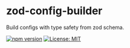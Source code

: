# zod-config-builder

Build configs with type safety from zod schema.

[![npm version](https://badge.fury.io/js/%40zod-config-builder.svg)](https://badge.fury.io/js/%40zod-config-builder)
[![License: MIT](https://img.shields.io/badge/License-MIT-yellow.svg)](LICENSE)
